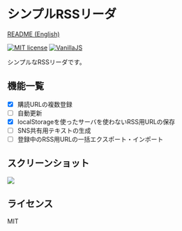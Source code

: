 # シンプルRSSリーダ

[README (English)](README.md)

[![MIT license](https://img.shields.io/badge/license-MIT-blue.svg?style=flat)](LICENSE.md)
[![VanillaJS](https://img.shields.io/badge/Framework-VanillaJS-blue.svg)](http://vanilla-js.com/)

シンプルなRSSリーダです。

## 機能一覧

- [x] 購読URLの複数登録
- [ ] 自動更新
- [x] localStorageを使ったサーバを使わないRSS用URLの保存
- [ ] SNS共有用テキストの生成
- [ ] 登録中のRSS用URLの一括エクスポート・インポート

## スクリーンショット

![](img/ss01_ja.png)

## ライセンス

MIT
